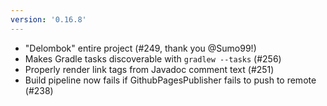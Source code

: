 ```yaml
---
version: '0.16.8'
---
```


- "Delombok" entire project (#249, thank you @Sumo99!)
- Makes Gradle tasks discoverable with `gradlew --tasks` (#256)
- Properly render link tags from Javadoc comment text (#251)
- Build pipeline now fails if GithubPagesPublisher fails to push to remote (#238)
